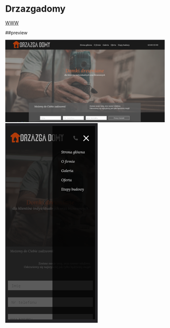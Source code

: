 # Drzazgadomy
[WWW](www.drzazgadomy.pl)

##preview

![picture a](/repoImg/a.png)
![picture a](/repoImg/b.png)

